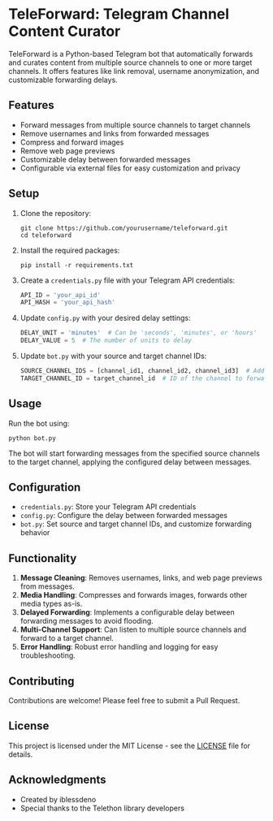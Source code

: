 # TeleForward: Telegram Channel Content Curator

TeleForward is a Python-based Telegram bot that automatically forwards and curates content from multiple source channels to one or more target channels. It offers features like link removal, username anonymization, and customizable forwarding delays.

## Features

- Forward messages from multiple source channels to target channels
- Remove usernames and links from forwarded messages
- Compress and forward images
- Remove web page previews
- Customizable delay between forwarded messages
- Configurable via external files for easy customization and privacy

## Setup

1. Clone the repository:
   ```
   git clone https://github.com/yourusername/teleforward.git
   cd teleforward
   ```

2. Install the required packages:
   ```
   pip install -r requirements.txt
   ```

3. Create a `credentials.py` file with your Telegram API credentials:
   ```python
   API_ID = 'your_api_id'
   API_HASH = 'your_api_hash'
   ```

4. Update `config.py` with your desired delay settings:
    ```python
   DELAY_UNIT = 'minutes'  # Can be 'seconds', 'minutes', or 'hours'
   DELAY_VALUE = 5  # The number of units to delay
   ```

5. Update `bot.py` with your source and target channel IDs:
   ```python
   SOURCE_CHANNEL_IDS = [channel_id1, channel_id2, channel_id3]  # Add all source channel IDs here
   TARGET_CHANNEL_ID = target_channel_id  # ID of the channel to forward messages to
   ```

## Usage

Run the bot using:
```
python bot.py
```

The bot will start forwarding messages from the specified source channels to the target channel, applying the configured delay between messages.

## Configuration

- `credentials.py`: Store your Telegram API credentials
- `config.py`: Configure the delay between forwarded messages
- `bot.py`: Set source and target channel IDs, and customize forwarding behavior

## Functionality

1. **Message Cleaning**: Removes usernames, links, and web page previews from messages.
2. **Media Handling**: Compresses and forwards images, forwards other media types as-is.
3. **Delayed Forwarding**: Implements a configurable delay between forwarding messages to avoid flooding.
4. **Multi-Channel Support**: Can listen to multiple source channels and forward to a target channel.
5. **Error Handling**: Robust error handling and logging for easy troubleshooting.

## Contributing

Contributions are welcome! Please feel free to submit a Pull Request.

## License

This project is licensed under the MIT License - see the [LICENSE](LICENSE) file for details.

## Acknowledgments

- Created by iblessdeno
- Special thanks to the Telethon library developers

